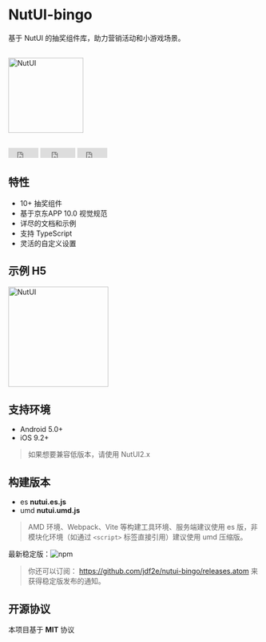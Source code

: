 # NutUI-bingo

基于 NutUI 的抽奖组件库，助力营销活动和小游戏场景。

<div style="margin:30px 0;">
    <img src="https://img14.360buyimg.com/imagetools/jfs/t1/167902/2/8762/791358/603742d7E9b4275e3/e09d8f9a8bf4c0ef.png" width="150" alt="NutUI">
</div>

<iframe src="https://ghbtns.com/github-btn.html?user=jdf2e&repo=nutui-bingo&type=star&count=true" frameborder="0" scrolling="0" width="60px" height="20px"></iframe>

<iframe src="https://ghbtns.com/github-btn.html?user=jdf2e&repo=nutui-bingo&type=watch&count=true&v=2" frameborder="0" scrolling="0" width="70px" height="20px"></iframe>

<iframe src="https://ghbtns.com/github-btn.html?user=jdf2e&repo=nutui-bingo&type=fork&count=true" frameborder="0" scrolling="0" width="60px" height="20px"></iframe>

## 特性

* 10+ 抽奖组件
* 基于京东APP 10.0 视觉规范
* 详尽的文档和示例
* 支持 TypeScript
* 灵活的自定义设置

## 示例 H5

<img src="https://img12.360buyimg.com/imagetools/jfs/t1/162421/39/13392/9425/6052ea60E592310a9/264bdff23ef5fe95.png" width="200" alt="NutUI" />
<!-- <img src="https://storage.360buyimg.com/jdc-article/gh_f2231eb941be_258.jpg" width="200" alt="NutUI" /> -->

## 支持环境

* Android 5.0+
* iOS 9.2+

> 如果想要兼容低版本，请使用 NutUI2.x

## 构建版本

* es **nutui.es.js**
* umd **nutui.umd.js**

> AMD 环境、Webpack、Vite 等构建工具环境、服务端建议使用 es 版，非模块化环境（如通过 `<script>` 标签直接引用）建议使用 umd 压缩版。

最新稳定版：![npm](https://img.shields.io/npm/v/@nutui/nutui.svg)

> 你还可以订阅： https://github.com/jdf2e/nutui-bingo/releases.atom 来获得稳定版发布的通知。



## 开源协议

本项目基于 **MIT** 协议